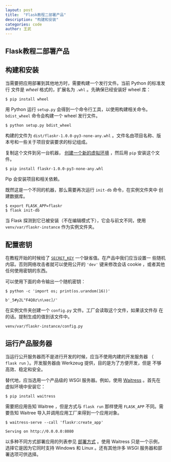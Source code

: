 ```yaml
---
layout: post
title:  "Flask教程二部署产品"
description: "构建和安装"
categories: code
author: 王武
---
```


## Flask教程二部署产品

## 构建和安装

当需要把应用部署到其他地方时，需要构建一个发行文件。当前 Python 的标准发行 文件是 *wheel* 格式的，扩展名为 `.whl` 。先确保已经安装好 wheel 库：

```shell
$ pip install wheel
```

用 Python 运行 `setup.py` 会得到一个命令行工具，以使用构建相关命令。 `bdist_wheel` 命令会构建一个 wheel 发行文件。

```shell
$ python setup.py bdist_wheel
```

构建的文件为 `dist/flaskr-1.0.0-py3-none-any.whl` 。文件名由项目名称、版 本号和一些关于项目安装要求的标记组成。

复制这个文件到另一台机器， [创建一个新的虚拟环境](https://dormousehole.readthedocs.io/en/latest/installation.html#install-create-env) ，然后用 `pip` 安装这个文件。

```shell
$ pip install flaskr-1.0.0-py3-none-any.whl
```

Pip 会安装项目和相关依赖。

既然这是一个不同的机器，那么需要再次运行 `init-db` 命令，在实例文件夹中 创建数据库。

```shell
$ export FLASK_APP=flaskr
$ flask init-db
```

当 Flask 探测到它已被安装（不在编辑模式下），它会与前文不同，使用 `venv/var/flaskr-instance` 作为实例文件夹。

## 配置密钥

在教程开始的时候给了 [`SECRET_KEY`](https://dormousehole.readthedocs.io/en/latest/config.html#SECRET_KEY) 一个缺省值。在产品中我们应当设置一 些随机内容。否则网络攻击者就可以使用公开的 `'dev'` 键来修改会话 cookie ，或者其他任何使用密钥的东西。

可以使用下面的命令输出一个随机密钥：

```shell
$ python -c 'import os; print(os.urandom(16))'

b'_5#y2L"F4Q8z\n\xec]/'
```

在实例文件夹创建一个 `config.py` 文件。工厂会读取这个文件，如果该文件存 在的话。提制生成的值到该文件中。

```shell
venv/var/flaskr-instance/config.py
```

## 运行产品服务器

当运行公开服务器而不是进行开发的时候，应当不使用内建的开发服务器 （ `flask run` ）。开发服务器由 Werkzeug 提供，目的是为了方便开发，但是 不够高效、稳定和安全。

替代地，应当选用一个产品级的 WSGI 服务器。例如，使用 [Waitress](https://docs.pylonsproject.org/projects/waitress/en/stable/) 。首先在 虚拟环境中安装它：

```shell
$ pip install waitress
```

需要把应用告知 Waitree ，但是方式与 `flask run` 那样使用 `FLASK_APP` 不同。需要告知 Waitree 导入并调用应用工厂来得到一个应用对象。

```shell
$ waitress-serve --call 'flaskr:create_app'

Serving on http://0.0.0.0:8080
```

以多种不同方式部署应用的列表参见 [部署方式](https://dormousehole.readthedocs.io/en/latest/deploying/index.html) 。使用 Waitress 只是一个示例，选择它是因为它同时支持 Windows 和 Linux 。还有其他许多 WSGI 服务器和部署选项可供选择。